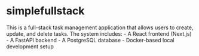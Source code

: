 # simplefullstack
This is a full-stack task management application that allows users to create, update, and delete tasks.   The system includes: - A React frontend (Next.js) - A FastAPI backend - A PostgreSQL database - Docker-based local development setup
